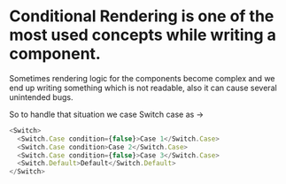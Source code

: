 # Conditional Rendering is one of the most used concepts while writing a component.

Sometimes rendering logic for the components become complex and we end up writing something which is not readable, also it can cause several unintended bugs.

So to handle that situation we case Switch case as ->

```javascript
<Switch>
  <Switch.Case condition={false}>Case 1</Switch.Case>
  <Switch.Case condition>Case 2</Switch.Case>
  <Switch.Case condition={false}>Case 3</Switch.Case>
  <Switch.Default>Default</Switch.Default>
</Switch>
```
